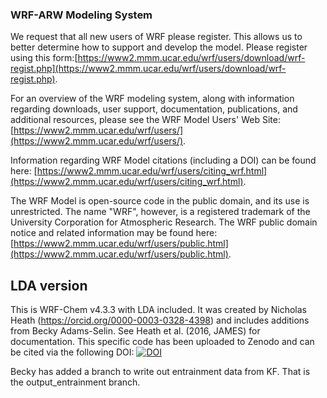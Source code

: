 ### WRF-ARW Modeling System  ###

We request that all new users of WRF please register. This allows us to better determine how to support and develop the model. Please register using this form:[https://www2.mmm.ucar.edu/wrf/users/download/wrf-regist.php](https://www2.mmm.ucar.edu/wrf/users/download/wrf-regist.php).

For an overview of the WRF modeling system, along with information regarding downloads, user support, documentation, publications, and additional resources, please see the WRF Model Users' Web Site: [https://www2.mmm.ucar.edu/wrf/users/](https://www2.mmm.ucar.edu/wrf/users/).
 
Information regarding WRF Model citations (including a DOI) can be found here: [https://www2.mmm.ucar.edu/wrf/users/citing_wrf.html](https://www2.mmm.ucar.edu/wrf/users/citing_wrf.html).

The WRF Model is open-source code in the public domain, and its use is unrestricted. The name "WRF", however, is a registered trademark of the University Corporation for Atmospheric Research. The WRF public domain notice and related information may be found here: [https://www2.mmm.ucar.edu/wrf/users/public.html](https://www2.mmm.ucar.edu/wrf/users/public.html).


## LDA version

This is WRF-Chem v4.3.3 with LDA included. It was created by Nicholas Heath (https://orcid.org/0000-0003-0328-4398) and includes additions from Becky Adams-Selin. See Heath et al. (2016, JAMES) for documentation. This specific code has been uploaded to Zenodo and can be cited via the following DOI: [![DOI](https://zenodo.org/badge/580444322.svg)](https://zenodo.org/doi/10.5281/zenodo.13240519)

Becky has added a branch to write out entrainment data from KF. That is the output_entrainment branch.
